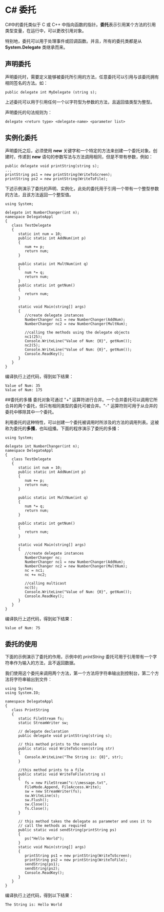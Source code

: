 # C\# 委托
C#中的委托类似于 C 或 C++ 中指向函数的指针。**委托**表示引用某个方法的引用类型变量，在运行中，可以更改引用对象。

特别地，委托可以用于处理事件或回调函数。并且，所有的委托类都是从 **System.Delegate** 类继承而来。

## 声明委托
声明委托时，需要定义能够被委托所引用的方法，任意委托可以引用与该委托拥有相同签名的方法。如：

```
public delegate int MyDelegate (string s);
```

上述委托可以用于引用任何一个以字符型为参数的方法，且返回值类型为整型。

声明委托的句法规则为：

```
delegate <return type> <delegate-name> <parameter list>
```

## 实例化委托
声明委托之后，必须使用 **new** 关键字和一个特定的方法来创建一个委托对象。创建时，传递到 **new** 语句的参数写法与方法调用相同，但是不带有参数，例如：

```
public delegate void printString(string s);
...
printString ps1 = new printString(WriteToScreen);
printString ps2 = new printString(WriteToFile);
```

下述示例演示了委托的声明、实例化，此处的委托用于引用一个带有一个整型参数的方法，且该方法返回一个整型值。

```
using System;

delegate int NumberChanger(int n);
namespace DelegateAppl
{
   class TestDelegate
   {
      static int num = 10;
      public static int AddNum(int p)
      {
         num += p;
         return num;
      }

      public static int MultNum(int q)
      {
         num *= q;
         return num;
      }
      public static int getNum()
      {
         return num;
      }

      static void Main(string[] args)
      {
         //create delegate instances
         NumberChanger nc1 = new NumberChanger(AddNum);
         NumberChanger nc2 = new NumberChanger(MultNum);
         
         //calling the methods using the delegate objects
         nc1(25);
         Console.WriteLine("Value of Num: {0}", getNum());
         nc2(5);
         Console.WriteLine("Value of Num: {0}", getNum());
         Console.ReadKey();
      }
   }
}
```

编译执行上述代码，得到如下结果：

```
Value of Num: 35
Value of Num: 175
```

##委托的多播
委托对象可通过 "+" 运算符进行合并。一个合并委托可以调用它所合并的两个委托，但只有相同类型的委托可被合并。"-" 运算符则可用于从合并的委托中移除其中一个委托。

利用委托的这种特性，可以创建一个委托被调用时所涉及的方法的调用列表。这被称为委托的**多播**，也叫组播。下面的程序演示了委托的多播：

```
using System;

delegate int NumberChanger(int n);
namespace DelegateAppl
{
   class TestDelegate
   {
      static int num = 10;
      public static int AddNum(int p)
      {
         num += p;
         return num;
      }

      public static int MultNum(int q)
      {
         num *= q;
         return num;
      }
      
      public static int getNum()
      {
         return num;
      }

      static void Main(string[] args)
      {
         //create delegate instances
         NumberChanger nc;
         NumberChanger nc1 = new NumberChanger(AddNum);
         NumberChanger nc2 = new NumberChanger(MultNum);
         nc = nc1;
         nc += nc2;
         
         //calling multicast
         nc(5);
         Console.WriteLine("Value of Num: {0}", getNum());
         Console.ReadKey();
      }
   }
}
```

编译执行上述代码，得到如下结果：

```
Value of Num: 75
```

## 委托的使用
下面的示例演示了委托的作用，示例中的 *printString* 委托可用于引用带有一个字符串作为输入的方法，且不返回数据。

我们使用这个委托来调用两个方法，第一个方法将字符串输出到控制台，第二个方法将字符串输出到文件：

```
using System;
using System.IO;

namespace DelegateAppl
{
   class PrintString
   {
      static FileStream fs;
      static StreamWriter sw;
      
      // delegate declaration
      public delegate void printString(string s);

      // this method prints to the console
      public static void WriteToScreen(string str)
      {
         Console.WriteLine("The String is: {0}", str);
      }
      
      //this method prints to a file
      public static void WriteToFile(string s)
      {
         fs = new FileStream("c:\\message.txt",
         FileMode.Append, FileAccess.Write);
         sw = new StreamWriter(fs);
         sw.WriteLine(s);
         sw.Flush();
         sw.Close();
         fs.Close();
      }
      
      // this method takes the delegate as parameter and uses it to
      // call the methods as required
      public static void sendString(printString ps)
      {
         ps("Hello World");
      }
      static void Main(string[] args)
      {
         printString ps1 = new printString(WriteToScreen);
         printString ps2 = new printString(WriteToFile);
         sendString(ps1);
         sendString(ps2);
         Console.ReadKey();
      }
   }
}
```

编译执行上述代码，得到以下结果：

```
The String is: Hello World
```
